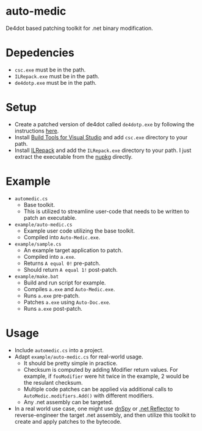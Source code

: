 # auto-medic
De4dot based patching toolkit for .net binary modification.

# Depedencies
- `csc.exe` must be in the path. 
- `ILRepack.exe` must be in the path.
- `de4dotp.exe` must be in the path.

# Setup
- Create a patched version of de4dot called `de4dotp.exe` by following the instructions [here](https://github.com/snaphat/de4dot_patcher).
- Install [Build Tools for Visual Studio](https://visualstudio.microsoft.com/downloads/#build-tools-for-visual-studio-2022) and add `csc.exe` directory to your path.
- Install [ILRepack](https://github.com/gluck/il-repack) and add the `ILRepack.exe` directory to your path. I just extract the executable from the [nupkg](http://nuget.org/api/v2/package/ILRepack) directly.

# Example
- `automedic.cs`
  - Base toolkit.
  - This is utilized to streamline user-code that needs to be written to patch an executable.
- `example/auto-medic.cs`
  - Example user code utilizing the base toolkit.
  - Compiled into `Auto-Medic.exe`.
- `example/sample.cs`
  - An example target application to patch.
  - Compiled into `a.exe`.
  - Returns `A equal 0!` pre-patch.
  - Should return `A equal 1!` post-patch.
- `example/make.bat`
  - Build and run script for example.
  - Compiles `a.exe` and `Auto-Medic.exe`.
  - Runs `a.exe` pre-patch.
  - Patches `a.exe` using `Auto-Doc.exe`.
  - Runs `a.exe` post-patch.

# Usage
- Include `automedic.cs` into a project.
- Adapt `example/auto-medic.cs` for real-world usage.
  - It should be pretty simple in practice.
  - Checksum is computed by adding Modifier return values. For example, if `fooModifier` were hit twice in the example, 2 would be the resulant checksum.
  - Multiple code patches can be applied via additional calls to `AutoMedic.modifiers.Add()` with different modifiers.
  - Any .net assembly can be targeted.
- In a real world use case, one might use [dnSpy](https://github.com/dnSpy/dnSpy) or [.net Reflector](https://www.red-gate.com/products/dotnet-development/reflector/) to reverse-engineer the target .net assembly, and then utilize this toolkit to create and apply patches to the bytecode.
